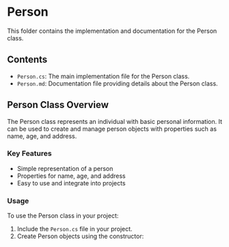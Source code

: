 # Person

This folder contains the implementation and documentation for the Person class.

## Contents

- `Person.cs`: The main implementation file for the Person class.
- `Person.md`: Documentation file providing details about the Person class.

## Person Class Overview

The Person class represents an individual with basic personal information. It can be used to create and manage person objects with properties such as name, age, and address.

### Key Features

- Simple representation of a person
- Properties for name, age, and address
- Easy to use and integrate into projects

### Usage

To use the Person class in your project:

1. Include the `Person.cs` file in your project.
2. Create Person objects using the constructor:

